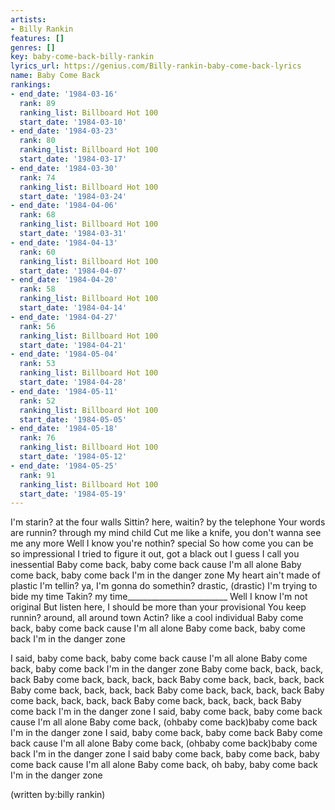 ```yaml
---
artists:
- Billy Rankin
features: []
genres: []
key: baby-come-back-billy-rankin
lyrics_url: https://genius.com/Billy-rankin-baby-come-back-lyrics
name: Baby Come Back
rankings:
- end_date: '1984-03-16'
  rank: 89
  ranking_list: Billboard Hot 100
  start_date: '1984-03-10'
- end_date: '1984-03-23'
  rank: 80
  ranking_list: Billboard Hot 100
  start_date: '1984-03-17'
- end_date: '1984-03-30'
  rank: 74
  ranking_list: Billboard Hot 100
  start_date: '1984-03-24'
- end_date: '1984-04-06'
  rank: 68
  ranking_list: Billboard Hot 100
  start_date: '1984-03-31'
- end_date: '1984-04-13'
  rank: 60
  ranking_list: Billboard Hot 100
  start_date: '1984-04-07'
- end_date: '1984-04-20'
  rank: 58
  ranking_list: Billboard Hot 100
  start_date: '1984-04-14'
- end_date: '1984-04-27'
  rank: 56
  ranking_list: Billboard Hot 100
  start_date: '1984-04-21'
- end_date: '1984-05-04'
  rank: 53
  ranking_list: Billboard Hot 100
  start_date: '1984-04-28'
- end_date: '1984-05-11'
  rank: 52
  ranking_list: Billboard Hot 100
  start_date: '1984-05-05'
- end_date: '1984-05-18'
  rank: 76
  ranking_list: Billboard Hot 100
  start_date: '1984-05-12'
- end_date: '1984-05-25'
  rank: 91
  ranking_list: Billboard Hot 100
  start_date: '1984-05-19'
---
```

I'm starin? at the four walls
Sittin? here, waitin? by the telephone
Your words are runnin? through my mind child
Cut me like a knife, you don't wanna see me any more
Well I know you're nothin? special
So how come you can be so impressional
I tried to figure it out, got a black out
I guess I call you inessential
Baby come back, baby come back cause I'm all alone
Baby come back, baby come back I'm in the danger zone
My heart ain't made of plastic
I'm tellin? ya, I'm gonna do somethin? drastic, (drastic)
I'm trying to bide my time
Takin? my time_________________________
Well I know I'm not original
But listen here, I should be more than your provisional
You keep runnin? around, all around town
Actin? like a cool individual
Baby come back, baby come back cause I'm all alone
Baby come back, baby come back I'm in the danger zone

I said, baby come back, baby come back cause I'm all alone
Baby come back, baby come back I'm in the danger zone
Baby come back, back, back, back
Baby come back, back, back, back
Baby come back, back, back, back
Baby come back, back, back, back
Baby come back, back, back, back
Baby come back, back, back, back
Baby come back, back, back, back
Baby come back I'm in the danger zone
I said, baby come back, baby come back cause I'm all alone
Baby come back, (ohbaby come back)baby come back I'm in the danger zone
I said, baby come back, baby come back
Baby come back cause I'm all alone
Baby come back, (ohbaby come back)baby come back I'm in the danger zone
I said baby come back, baby come back, baby come back cause I'm all alone
Baby come back, oh baby, baby come back I'm in the danger zone

(written by:billy rankin)
